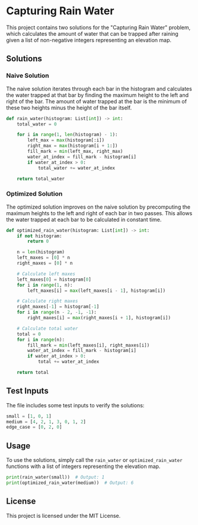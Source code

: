 # Capturing Rain Water

This project contains two solutions for the "Capturing Rain Water" problem, which calculates the amount of water that can be trapped after raining given a list of non-negative integers representing an elevation map.

## Solutions

### Naive Solution

The naive solution iterates through each bar in the histogram and calculates the water trapped at that bar by finding the maximum height to the left and right of the bar. The amount of water trapped at the bar is the minimum of these two heights minus the height of the bar itself.

```python
def rain_water(histogram: List[int]) -> int:
    total_water = 0

    for i in range(1, len(histogram) - 1):
        left_max = max(histogram[:i])
        right_max = max(histogram[i + 1:])
        fill_mark = min(left_max, right_max)
        water_at_index = fill_mark - histogram[i]
        if water_at_index > 0:
            total_water += water_at_index

    return total_water
```

### Optimized Solution

The optimized solution improves on the naive solution by precomputing the maximum heights to the left and right of each bar in two passes. This allows the water trapped at each bar to be calculated in constant time.

```python
def optimized_rain_water(histogram: List[int]) -> int:
    if not histogram:
        return 0

    n = len(histogram)
    left_maxes = [0] * n
    right_maxes = [0] * n

    # Calculate left maxes
    left_maxes[0] = histogram[0]
    for i in range(1, n):
        left_maxes[i] = max(left_maxes[i - 1], histogram[i])

    # Calculate right maxes
    right_maxes[-1] = histogram[-1]
    for i in range(n - 2, -1, -1):
        right_maxes[i] = max(right_maxes[i + 1], histogram[i])

    # Calculate total water
    total = 0
    for i in range(n):
        fill_mark = min(left_maxes[i], right_maxes[i])
        water_at_index = fill_mark - histogram[i]
        if water_at_index > 0:
            total += water_at_index

    return total
```

## Test Inputs

The file includes some test inputs to verify the solutions:

```python
small = [1, 0, 1]
medium = [4, 2, 1, 3, 0, 1, 2]
edge_case = [0, 2, 0]
```

## Usage

To use the solutions, simply call the `rain_water` or `optimized_rain_water` functions with a list of integers representing the elevation map.

```python
print(rain_water(small))  # Output: 1
print(optimized_rain_water(medium))  # Output: 6
```

## License

This project is licensed under the MIT License.
